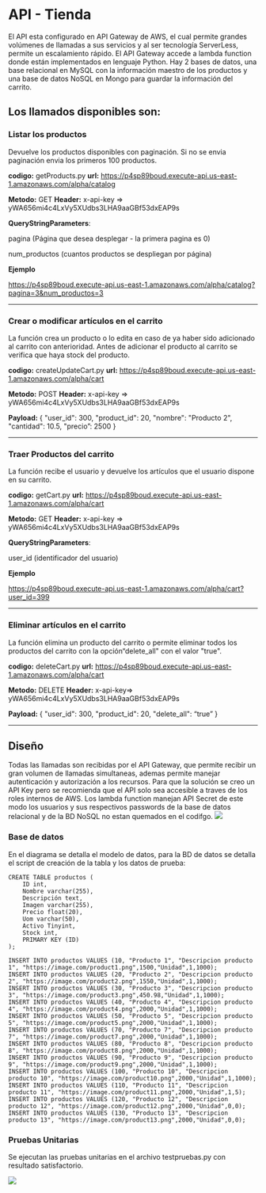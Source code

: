 # API - Tienda
El API esta configurado en API Gateway de AWS, el cual permite grandes volúmenes de llamadas a sus servicios y al ser tecnología ServerLess, permite un escalamiento rápido.
El API Gateway accede a lambda function donde están implementados en lenguaje Python.
Hay 2 bases de datos, una base relacional en MySQL con la información maestro de los productos y una base de datos NoSQL en Mongo para guardar la información del carrito.

Los llamados disponibles son:
-------------

### Listar los productos
Devuelve los productos disponibles con paginación. Si no se envia paginación envia los primeros 100 productos.

**codigo:**  getProducts.py        **url:** https://p4sp89boud.execute-api.us-east-1.amazonaws.com/alpha/catalog

**Metodo:** GET   **Header:**   x-api-key => yWA656mi4c4LxVy5XUdbs3LHA9aaGBf53dxEAP9s


**QueryStringParameters**:

pagina (Página que desea desplegar - la primera pagina es 0)

num_productos (cuantos productos se despliegan por página)

**Ejemplo**

https://p4sp89boud.execute-api.us-east-1.amazonaws.com/alpha/catalog?pagina=3&num_productos=3


-------------


### Crear o modificar artículos en el carrito
La función crea un producto o lo edita en caso de ya haber sido adicionado al carrito con anterioridad. Antes de adicionar el producto al carrito se verifica que haya stock del producto. 

**codigo:** createUpdateCart.py      **url:** https://p4sp89boud.execute-api.us-east-1.amazonaws.com/alpha/cart

**Metodo:** POST     **Header:** x-api-key => yWA656mi4c4LxVy5XUdbs3LHA9aaGBf53dxEAP9s

**Payload:**
{
   "user_id": 300,
   "product_id": 20,
   "nombre": "Producto 2",
   "cantidad": 10.5,
   "precio”: 2500
}

-------------

### Traer Productos del carrito
La función recibe el usuario y devuelve los artículos que el usuario dispone en su carrito.

**codigo:** getCart.py   **url:** https://p4sp89boud.execute-api.us-east-1.amazonaws.com/alpha/cart

**Metodo:** GET       **Header:** x-api-key => yWA656mi4c4LxVy5XUdbs3LHA9aaGBf53dxEAP9s

**QueryStringParameters**: 

user_id (identificador del usuario)

**Ejemplo**

https://p4sp89boud.execute-api.us-east-1.amazonaws.com/alpha/cart?user_id=399

-------------

### Eliminar artículos en el carrito
La función elimina un producto del carrito o permite eliminar todos los productos del carrito con la opción“delete_all" con el valor "true".

**codigo:**   deleteCart.py  **url:** https://p4sp89boud.execute-api.us-east-1.amazonaws.com/alpha/cart

**Metodo:** DELETE   **Header:** x-api-key=> yWA656mi4c4LxVy5XUdbs3LHA9aaGBf53dxEAP9s

**Payload:**
{
   "user_id": 300,
   "product_id": 20,
   "delete_all": “true”
}

-------------

## Diseño
Todas las llamadas son recibidas por el API Gateway, que permite recibir un gran volumen de llamadas simultaneas, ademas permite manejar autenticación y autorización a los recursos.
Para que la solución se creo un API Key pero se recomienda que el API solo sea accesible a traves de los roles internos de AWS.
Los lambda function manejan API Secret de este modo los usuarios y sus respectivos passwords de la base de datos relacional y de la BD NoSQL no estan quemados en el codifgo.
![](https://jota-chat.s3.amazonaws.com/modeloCCE.png)

### Base de datos
En el diagrama se detalla el modelo de datos, para la BD de datos se detalla el script de creación de la tabla y los datos de prueba:


```
CREATE TABLE productos (
    ID int,
    Nombre varchar(255),
    Descripción text,
    Imagen varchar(255),
    Precio float(20),
    Uom varchar(50),
    Activo Tinyint, 
    Stock int,
    PRIMARY KEY (ID)
);

INSERT INTO productos VALUES (10, "Producto 1", "Descripcion producto 1", "https://image.com/product1.png",1500,"Unidad",1,1000);
INSERT INTO productos VALUES (20, "Producto 2", "Descripcion producto 2", "https://image.com/product2.png",1550,"Unidad",1,1000);
INSERT INTO productos VALUES (30, "Producto 3", "Descripcion producto 3", "https://image.com/product3.png",450.98,"Unidad",1,1000);
INSERT INTO productos VALUES (40, "Producto 4", "Descripcion producto 4", "https://image.com/product4.png",2000,"Unidad",1,1000);
INSERT INTO productos VALUES (50, "Producto 5", "Descripcion producto 5", "https://image.com/product5.png",2000,"Unidad",1,1000);
INSERT INTO productos VALUES (70, "Producto 7", "Descripcion producto 7", "https://image.com/product7.png",2000,"Unidad",1,1000);
INSERT INTO productos VALUES (80, "Producto 8", "Descripcion producto 8", "https://image.com/product8.png",2000,"Unidad",1,1000);
INSERT INTO productos VALUES (90, "Producto 9", "Descripcion producto 9", "https://image.com/product9.png",2000,"Unidad",1,1000);
INSERT INTO productos VALUES (100, "Producto 10", "Descripcion producto 10", "https://image.com/product10.png",2000,"Unidad",1,1000);
INSERT INTO productos VALUES (110, "Producto 11", "Descripcion producto 11", "https://image.com/product11.png",2000,"Unidad",1,5);
INSERT INTO productos VALUES (120, "Producto 12", "Descripcion producto 12", "https://image.com/product12.png",2000,"Unidad",0,0);
INSERT INTO productos VALUES (130, "Producto 13", "Descripcion producto 13", "https://image.com/product13.png",2000,"Unidad",0,0);

```


### Pruebas Unitarias

Se ejecutan las pruebas unitarias en el archivo testpruebas.py con resultado satisfactorio.

![](https://jota-chat.s3.amazonaws.com/unitTestResult.png)
